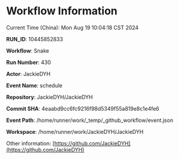 # Workflow Information

Current Time (China): Mon Aug 19 10:04:18 CST 2024  

**RUN_ID**: 10445852833  

**Workflow**: Snake  

**Run Number**: 430  

**Actor**: JackieDYH  

**Event Name**: schedule  

**Repository**: JackieDYH/JackieDYH  

**Commit SHA**: 4eaabd9cc6fc9216f98d5349f55a819e8c1e4fe6  

**Event Path**: /home/runner/work/_temp/_github_workflow/event.json  

**Workspace**: /home/runner/work/JackieDYH/JackieDYH  

Other information: [https://github.com/JackieDYH](https://github.com/JackieDYH)
